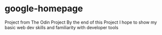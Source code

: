 # google-homepage
Project from The Odin Project
By the end of this Project I hope to show
my basic web dev skills and familiarity with developer tools

